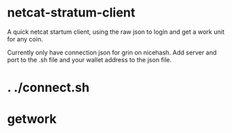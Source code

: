 # netcat-stratum-client
A quick netcat startum client, using the raw json to login and get a work unit for any coin.

Currently only have connection json for grin on nicehash. 
Add server and port to the .sh file and your wallet address to the json file.

# . ./connect.sh 
# getwork
